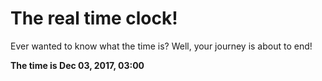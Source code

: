 # The real time clock!

Ever wanted to know what the time is? Well, your journey is about to end!

**The time is Dec 03, 2017, 03:00**